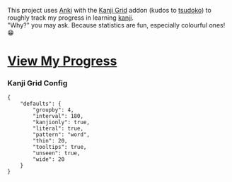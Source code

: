 This project uses [Anki](https://apps.ankiweb.net/) with the [Kanji Grid](https://github.com/tsudoko/kanjigrid) addon (kudos to [tsudoko](https://github.com/tsudoko)) to roughly track my progress in learning [kanji](https://en.wikipedia.org/wiki/Kanji).  
"Why?" you may ask. Because statistics are fun, especially colourful ones! 😁  

# [View My Progress](https://simon-a-p.github.io/kanji-grid/)

### Kanji Grid Config
    {
        "defaults": {
            "groupby": 4,
            "interval": 180,
            "kanjionly": true,
            "literal": true,
            "pattern": "word",
            "thin": 20,
            "tooltips": true,
            "unseen": true,
            "wide": 20
        }
    }